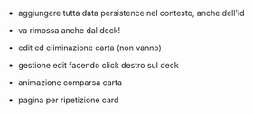 * aggiungere tutta data persistence nel contesto, anche dell'id
* va rimossa anche dal deck!

* edit ed eliminazione carta (non vanno) 

* gestione edit facendo click destro sul deck

* animazione comparsa carta

* pagina per ripetizione card 